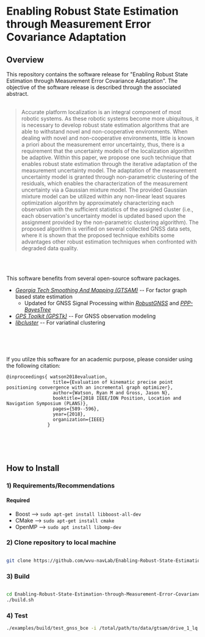 # Enabling Robust State Estimation through Measurement Error Covariance Adaptation


## Overview

This repository contains the software release for "Enabling Robust State Estimation through Measurement Error Covariance Adaptation". The objective of the software release is described through the associated abstract. 
<br/>
<br/>


> Accurate platform localization is an integral component of most robotic systems. As these robotic systems become more ubiquitous, it is necessary to develop robust state estimation algorithms that are able to withstand novel and non-cooperative environments. When dealing with novel and non-cooperative environments, little is known a priori about the measurement error uncertainty, thus, there is a requirement that the uncertainty models of the localization algorithm be adaptive. Within this paper, we propose one such technique that enables robust state estimation through the iterative adaptation of the measurement uncertainty model. The adaptation of the measurement uncertainty model is granted through non-parametric clustering of the residuals, which enables the characterization of the measurement uncertainty via a Gaussian mixture model. The provided Gaussian mixture model can be utilized within any non-linear least squares optimization algorithm by approximately characterizing each observation with the sufficient statistics of the assigned cluster (i.e., each observation's uncertainty model is updated based upon the assignment provided by the non-parametric clustering algorithm). The proposed algorithm is verified on several collected GNSS data sets, where it is shown that the proposed technique exhibits some advantages other robust estimation techniques when confronted with degraded data quality.

<br/>
<br/>

This software benefits from several open-source software packages. 
* [*Georgia Tech Smoothing And Mapping (GTSAM)*](https://bitbucket.org/gtborg/gtsam/src/develop/) -- For factor graph based state estimation
	- Updated for GNSS Signal Processing within [*RobustGNSS*](https://github.com/wvu-navLab/RobustGNSS) and [*PPP-BayesTree*](https://github.com/wvu-navLab/PPP-BayesTree)
* [*GPS Toolkit (GPSTk)*](http://www.gpstk.org/bin/view/Documentation/WebHome) -- For GNSS observation modeling
* [*libcluster*](https://github.com/dsteinberg/libcluster) -- For variatinal clustering


<br/>
<br/>
<br/>

If you utilze this software for an academic purpose, please consider using the following citation:

```
@inproceedings{ watson2018evaluation, 
				 title={Evaluation of kinematic precise point positioning convergence with an incremental graph optimizer},
				 author={Watson, Ryan M and Gross, Jason N},
			     booktitle={2018 IEEE/ION Position, Location and Navigation Symposium (PLANS)},
			     pages={589--596},
				 year={2018},
				 organization={IEEE}
               }
```

<br/>
<br/>
<br/>

## How to Install


### 1) Requirements/Recommendations

#### Required
* Boost -->  ```` sudo apt-get install libboost-all-dev ````
* CMake -->  ```` sudo apt-get install cmake ````
* OpenMP --> ```` sudo apt install libomp-dev ````


### 2) Clone repository to local machine  
````bash

git clone https://github.com/wvu-navLab/Enabling-Robust-State-Estimation-through-Measurement-Error-Covariance-Adaptation.git

````

### 3) Build

````bash

cd Enabling-Robust-State-Estimation-through-Measurement-Error-Covariance-Adaptation
./build.sh

````

### 4) Test
````bash
./examples/build/test_gnss_bce -i /total/path/to/data/gtsam/drive_1_lq.gtsam --robustIter 100 --writeENU --writeECEF --dir test_1
````
